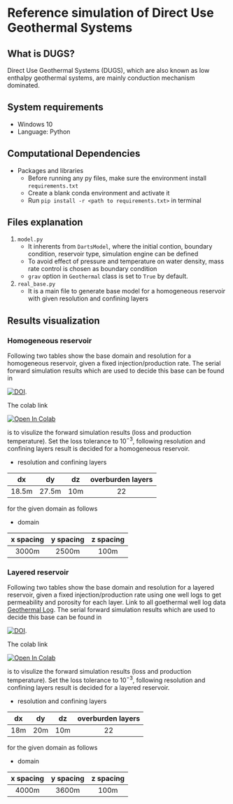 # Reference simulation of Direct Use Geothermal Systems
## What is DUGS?
Direct Use Geothermal Systems (DUGS), which are also known as low enthalpy geothermal systems, are mainly conduction mechanism dominated.
## System requirements
- Windows 10
- Language: Python

## Computational Dependencies
- Packages and libraries
    - Before running any py files, make sure the environment install `requirements.txt`
    - Create a blank conda environment and activate it
    - Run `pip install -r <path to requirements.txt>` in terminal

## Files explanation
1. `model.py`
    - It inherents from `DartsModel`, where the initial contion, boundary condition, reservoir type, simulation engine can be defined
    - To avoid effect of pressure and temperature on water density, mass rate control is chosen as boundary condition
    - `grav` option in `Geothermal` class is set to `True` by default. 
2. `real_base.py`
    - It is a main file to generate base model for a homogeneous reservoir with given resolution and confining layers

## Results visualization
### Homogeneous reservoir
Following two tables show the base domain and resolution for a homogeneous reservoir, given a fixed injection/production rate. 
The serial forward simulation results which are used to decide this base can be found in 

[![DOI](https://zenodo.org/badge/DOI/10.5281/zenodo.7834079.svg)](https://doi.org/10.5281/zenodo.7834079).

The colab link 

<a target="_blank" href="https://colab.research.google.com/github/ychen1492/reference-simulation/blob/main/ho_resolution_visualization.ipynb">
  <img src="https://colab.research.google.com/assets/colab-badge.svg" alt="Open In Colab"/>
</a> 

is to visulize the forward simulation results (loss and production temperature). Set the loss tolerance to $10^{-3}$, following resolution and confining layers result is decided for a homogeneous reservoir.

- resolution and confining layers

| dx     | dy | dz   | overburden layers |
|:----:    |:----:  |  :----: |  :----:  |
| 18.5m  | 27.5m     | 10m     | 22      |

for the given domain as follows
- domain

| x spacing    | y spacing | z spacing   | 
|:----:    |:----:  |  :----: |  
| 3000m  | 2500m     | 100m     | 
### Layered reservoir
Following two tables show the base domain and resolution for a layered reservoir, given a fixed injection/production rate using one well logs to get permeability and porosity for each layer. Link to all goethermal well log data [Geothermal Log](https://gitlab.com/puskar1998/geothermal_logs).
The serial forward simulation results which are used to decide this base can be found in 

[![DOI](https://zenodo.org/badge/DOI/10.5281/zenodo.7834079.svg)](https://doi.org/10.5281/zenodo.7834079).

The colab link 

<a target="_blank" href="https://colab.research.google.com/github/ychen1492/reference-simulation/blob/main/he_resolution_visualization.ipynb">
  <img src="https://colab.research.google.com/assets/colab-badge.svg" alt="Open In Colab"/>
</a>

is to visulize the forward simulation results (loss and production temperature). Set the loss tolerance to $10^{-3}$, following resolution and confining layers result is decided for a layered reservoir.

- resolution and confining layers

| dx     | dy | dz   | overburden layers |
|:----:    |:----:  |  :----: |  :----:  |
| 18m  | 20m     | 10m     | 22      |

for the given domain as follows

- domain

| x spacing    | y spacing | z spacing   | 
|:----:    |:----:  |  :----: |  
| 4000m  | 3600m     | 100m     | 
